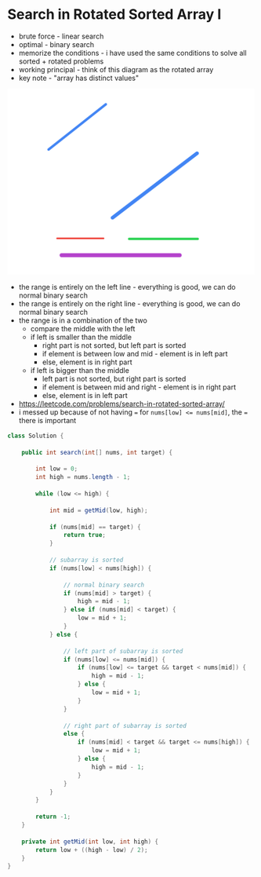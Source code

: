 # Search in Rotated Sorted Array I

- brute force - linear search
- optimal - binary search
- memorize the conditions - i have used the same conditions to solve all sorted + rotated problems
- working principal - think of this diagram as the rotated array
- key note - "array has distinct values"

![sorted rotated array](./sorted-rotated-array.png)

- the range is entirely on the left line - everything is good, we can do normal binary search
- the range is entirely on the right line - everything is good, we can do normal binary search
- the range is in a combination of the two
  - compare the middle with the left
  - if left is smaller than the middle
    - right part is not sorted, but left part is sorted
    - if element is between low and mid - element is in left part
    - else, element is in right part
  - if left is bigger than the middle
    - left part is not sorted, but right part is sorted
    - if element is between mid and right - element is in right part
    - else, element is in left part
- https://leetcode.com/problems/search-in-rotated-sorted-array/
- i messed up because of not having `=` for `nums[low] <= nums[mid]`, the `=` there is important

```java
class Solution {
    
    public int search(int[] nums, int target) {
        
        int low = 0;
        int high = nums.length - 1;

        while (low <= high) {
            
            int mid = getMid(low, high);
            
            if (nums[mid] == target) {
                return true;
            }
            
            // subarray is sorted
            if (nums[low] < nums[high]) {

                // normal binary search
                if (nums[mid] > target) {
                    high = mid - 1;
                } else if (nums[mid] < target) {
                    low = mid + 1;
                }
            } else {

                // left part of subarray is sorted
                if (nums[low] <= nums[mid]) {
                    if (nums[low] <= target && target < nums[mid]) {
                        high = mid - 1;
                    } else {
                        low = mid + 1;
                    }
                }
                
                // right part of subarray is sorted
                else {
                    if (nums[mid] < target && target <= nums[high]) {
                        low = mid + 1;
                    } else {
                        high = mid - 1;
                    }
                }
            }
        }

        return -1;
    }

    private int getMid(int low, int high) {
        return low + ((high - low) / 2);
    }
}
```
